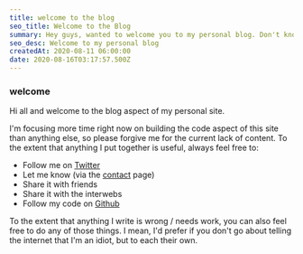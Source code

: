 ```yaml
---
title: welcome to the blog
seo_title: Welcome to the Blog
summary: Hey guys, wanted to welcome you to my personal blog. Don't know how often I'll be posting on here, but I'll plan on posting something every week or so... 
seo_desc: Welcome to my personal blog
createdAt: 2020-08-11 06:00:00
date: 2020-08-16T03:17:57.500Z
---
```

### welcome

Hi all and welcome to the blog aspect of my personal site.

I'm focusing more time right now on building the code aspect of this site than anything else, so please forgive me for the current lack of content.  To the extent that anything I put together is useful, always feel free to:
- Follow me on [Twitter](https://twitter.com/greg_on_data)
- Let me know (via the [contact](/contact/) page)
- Share it with friends
- Share it with the interwebs
- Follow my code on [Github](https://github.com/gms64)

To the extent that anything I write is wrong / needs work, you can also feel free to do any of those things. I mean, I'd prefer if you don't go about telling the internet that I'm an idiot, but to each their own.
